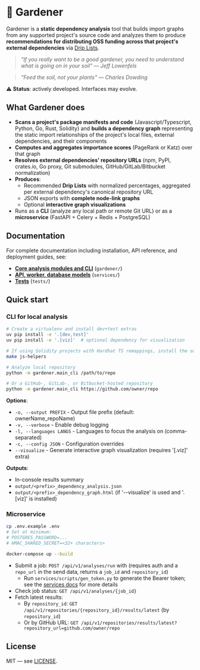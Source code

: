 # 🧤 Gardener

Gardener is a **static dependency analysis** tool that builds import graphs from any supported project's source code and analyzes them to produce **recommendations for distributing OSS funding across that project's external dependencies** via [Drip Lists](https://docs.drips.network/support-your-dependencies/overview/).

> *"If you really want to be a good gardener, you need to understand what is going on in your soil" — Jeff Lowenfels*

> *"Feed the soil, not your plants" — Charles Dowding*

⚠️ **Status**: actively developed. Interfaces may evolve.

## What Gardener does

* **Scans a project's package manifests and code** (Javascript/Typescript, Python, Go, Rust, Solidity) and **builds a dependency graph** representing the static import relationships of the project's local files, external dependencies, and their components
* **Computes and aggregates importance scores** (PageRank or Katz) over that graph
* **Resolves external dependencies' repository URLs** (npm, PyPI, crates.io, Go proxy, Git submodules, GitHub/GitLab/Bitbucket normalization)
* **Produces**:
  * Recommended **Drip Lists** with normalized percentages, aggregated per external dependency's canonical repository URL
  * JSON exports with **complete node-link graphs**
  * Optional **interactive graph visualizations**
* Runs as a **CLI** (analyze any local path or remote Git URL) or as a **microservice** (FastAPI + Celery + Redis + PostgreSQL)

## Documentation

For complete documentation including installation, API reference, and deployment guides, see:
* **[Core analysis modules and CLI](./gardener/README.md)** (`gardener/`)
* **[API, worker, database models](./services/README.md)** (`services/`)
* **[Tests](./tests/README.md)** (`tests/`)

## Quick start

### CLI for local analysis

```bash
# Create a virtualenv and install dev+test extras
uv pip install -e '.[dev,test]'
uv pip install -e '.[viz]'  # optional dependency for visualization

# If using Solidity projects with Hardhat TS remappings, install the small Node helper once:
make js-helpers

# Analyze local repository
python -m gardener.main_cli /path/to/repo

# Or a GitHub-, GitLab-, or Bitbucket-hosted repository
python -m gardener.main_cli https://github.com/owner/repo
````

**Options**:
* `-o, --output PREFIX` - Output file prefix (default: ownerName_repoName)
* `-v, --verbose` - Enable debug logging
* `-l, --languages LANGS` - Languages to focus the analysis on (comma-separated)
* `-c, --config JSON` - Configuration overrides
* `--visualize` - Generate interactive graph visualization (requires '[.viz]' extra)

**Outputs**:
* In-console results summary
* `output/<prefix>_dependency_analysis.json`
* `output/<prefix>_dependency_graph.html` (if '--visualize' is used and '.[viz]' is installed)

### Microservice

```bash
cp .env.example .env
# Set at minimum:
# POSTGRES_PASSWORD=...
# HMAC_SHARED_SECRET=<32+ characters>

docker-compose up --build
```

* Submit a job: `POST /api/v1/analyses/run` with  (requires auth and a `repo_url` in the send data, returns a `job_id` and `repository_id`)
  * Run `services/scripts/gen_token.py` to generate the Bearer token; see the [services docs](./services/README.md) for more details
* Check job status: `GET /api/v1/analyses/{job_id}`
* Fetch latest results:
  * By `repository_id`: `GET /api/v1/repositories/{repository_id}/results/latest` (by `repository_id`)
  * Or by GitHub URL: `GET /api/v1/repositories/results/latest?repository_url=github.com/owner/repo`

## License

MIT — see [LICENSE](./LICENSE).
